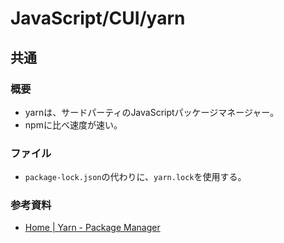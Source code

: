 # JavaScript/CUI/yarn

## 共通

### 概要

- yarnは、サードパーティのJavaScriptパッケージマネージャー。
- npmに比べ速度が速い。

### ファイル

- `package-lock.json`の代わりに、`yarn.lock`を使用する。

### 参考資料

- [Home | Yarn - Package Manager](https://yarnpkg.com)
